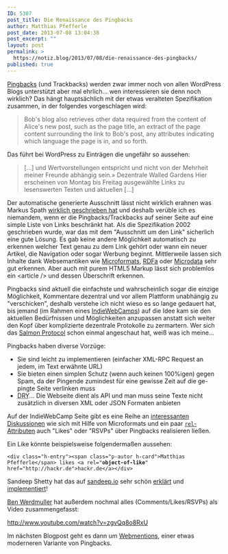 ```yaml
---
ID: 5307
post_title: Die Renaissance des Pingbacks
author: Matthias Pfefferle
post_date: 2013-07-08 13:04:38
post_excerpt: ""
layout: post
permalink: >
  https://notiz.blog/2013/07/08/die-renaissance-des-pingbacks/
published: true
---
```

<a href="http://www.hixie.ch/specs/pingback/pingback">Pingbacks</a> (und Trackbacks) werden zwar immer noch von allen WordPress Blogs unterstützt aber mal ehrlich... wen interessieren sie denn noch wirklich? Das hängt hauptsächlich mit der etwas veralteten Spezifikation zusammen, in der folgendes vorgeschlagen wird:

<blockquote>Bob's blog also retrieves other data required from the content of Alice's new post, such as the page title, an extract of the page content surrounding the link to Bob's post, any attributes indicating which language the page is in, and so forth.</blockquote>

Das führt bei WordPress zu Einträgen die ungefähr so aussehen:

<blockquote>[...] und Wertvorstellungen entspricht und nicht von der Mehrheit meiner Freunde abhängig sein.» Dezentrale Walled Gardens Hier erscheinen von Montag bis Freitag ausgewählte Links zu lesenswerten Texten und aktuellen [...]</blockquote>

Der automatische generierte Ausschnitt lässt nicht wirklich erahnen was Markus Spath <a href="http://netzwertig.com/2012/11/22/linkwertig-wi-apps-privacy-aufklaerung/">wirklich geschrieben hat</a> und deshalb verüble ich es niemandem, wenn er die Pingbacks/Trackbacks auf seiner Seite auf eine simple Liste von Links beschränkt hat. Als die Spezifikation 2002 geschrieben wurde, war das mit dem "Ausschnitt um den Link" sicherlich eine gute Lösung. Es gab keine andere Möglichkeit automatisch zu erkennen welcher Text genau zu dem Link gehört oder wann ein neuer Artikel, die Navigation oder sogar Werbung beginnt. Mittlerweile lassen sich Inhalte dank Websemantiken wie <a href="http://notiz.blog/tag/microformats">Microformats</a>, <a href="http://notiz.blog/tag/rdfa">RDFa</a> oder <a href="http://notiz.blog/tag/microdata">Microdata</a> sehr gut erkennen. Aber auch mit purem HTML5 Markup lässt sich problemlos ein &lt;article /&gt; und dessen Überschrift erkennen.

Pingbacks sind aktuell die einfachste und wahrscheinlich sogar die einzige Möglichkeit, Kommentare dezentral und vor allem Plattform unabhängig zu "verschicken", deshalb verstehe ich nicht wieso es so lange gedauert hat, bis jemand (im Rahmen eines <a href="http://indiewebcamp.com/pingback">IndieWebCamps</a>) auf die Idee kam sie den aktuellen Bedürfnissen und Möglichkeiten anzupassen anstatt sich weiter den Kopf über komplizierte dezentrale Protokolle zu zermartern. Wer sich das <a href="http://www.salmon-protocol.org/">Salmon Protocol</a> schon einmal angeschaut hat, weiß was ich meine...

Pingbacks haben diverse Vorzüge:

<ul>
<li>Sie sind leicht zu implementieren (einfacher XML-RPC Request an jedem, im Text erwähnte URL)</li>
<li>Sie bieten einen simplen Schutz (wenn auch keinen 100%igen) gegen Spam, da der Pingende zumindest für eine gewisse Zeit auf die ge-pingte Seite verlinken muss</li>
<li><abbr title="don't repeat yourself">DRY</abbr>... Die Webseite dient als API und man muss seine Texte nicht zusätzlich in diversen XML oder JSON Formaten anbieten</li>
</ul>

Auf der IndieWebCamp Seite gibt es eine Reihe an <a href="http://indiewebcamp.com/comments">interessanten Diskussionen</a> wie sich mit Hilfe von Microformats und ein paar <a href="http://indiewebcamp.com/responses"><code>rel</code>-Attributen</a> auch "Likes" oder "RSVPs" über Pingbacks realisieren ließen.

Ein Like könnte beispielsweise folgendermaßen aussehen:

<pre><code>&lt;div class="h-entry"&gt;&lt;span class="p-autor h-card"&gt;Matthias Pfefferle&lt;/span&gt; likes &lt;a rel="<strong>object-of-like</strong>" href="http://hackr.de"&gt;hackr.de&lt;/a&gt;&lt;/div&gt;
</code></pre>

Sandeep Shetty hat das auf <a href="http://www.sandeep.io/">sandeep.io</a> sehr schön <a href="http://www.sandeep.io/39" class="u-mention">erklärt</a> und <a href="http://www.sandeep.io/39#likes">implementiert</a>!

<a href="http://werd.io/view/51cce999bed7de1e06ae3840" class="u-like u-object-of-like">Ben Werdmuller</a> hat außerdem nochmal alles (Comments/Likes/RSVPs) als Video zusammengefasst:

http://www.youtube.com/watch?v=zgvQq8o8RxU

Im nächsten Blogpost geht es dann um <a href="http://webmention.org/">Webmentions</a>, einer etwas moderneren Variante von Pingbacks.